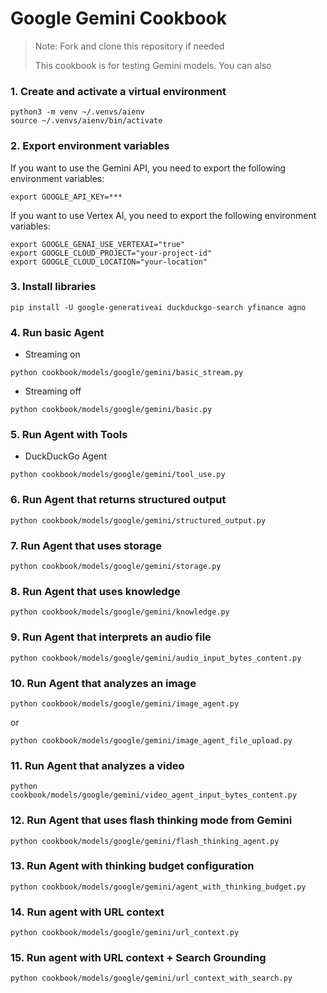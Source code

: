 # Google Gemini Cookbook

> Note: Fork and clone this repository if needed
>
> This cookbook is for testing Gemini models. You can also

### 1. Create and activate a virtual environment

```shell
python3 -m venv ~/.venvs/aienv
source ~/.venvs/aienv/bin/activate
```

### 2. Export environment variables

If you want to use the Gemini API, you need to export the following environment variables:

```shell
export GOOGLE_API_KEY=***
```

If you want to use Vertex AI, you need to export the following environment variables:

```shell
export GOOGLE_GENAI_USE_VERTEXAI="true"
export GOOGLE_CLOUD_PROJECT="your-project-id"
export GOOGLE_CLOUD_LOCATION="your-location"
```

### 3. Install libraries

```shell
pip install -U google-generativeai duckduckgo-search yfinance agno
```

### 4. Run basic Agent

- Streaming on

```shell
python cookbook/models/google/gemini/basic_stream.py
```

- Streaming off

```shell
python cookbook/models/google/gemini/basic.py
```

### 5. Run Agent with Tools

- DuckDuckGo Agent

```shell
python cookbook/models/google/gemini/tool_use.py
```

### 6. Run Agent that returns structured output

```shell
python cookbook/models/google/gemini/structured_output.py
```

### 7. Run Agent that uses storage

```shell
python cookbook/models/google/gemini/storage.py
```

### 8. Run Agent that uses knowledge

```shell
python cookbook/models/google/gemini/knowledge.py
```

### 9. Run Agent that interprets an audio file

```shell
python cookbook/models/google/gemini/audio_input_bytes_content.py
```

### 10. Run Agent that analyzes an image

```shell
python cookbook/models/google/gemini/image_agent.py
```

or

```shell
python cookbook/models/google/gemini/image_agent_file_upload.py
```

### 11. Run Agent that analyzes a video

```shell
python cookbook/models/google/gemini/video_agent_input_bytes_content.py
```

### 12. Run Agent that uses flash thinking mode from Gemini

```shell
python cookbook/models/google/gemini/flash_thinking_agent.py
```

### 13. Run Agent with thinking budget configuration

```shell
python cookbook/models/google/gemini/agent_with_thinking_budget.py
```

### 14. Run agent with URL context

```shell
python cookbook/models/google/gemini/url_context.py
```

### 15. Run agent with URL context + Search Grounding

```shell
python cookbook/models/google/gemini/url_context_with_search.py
```

